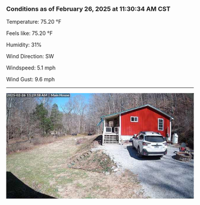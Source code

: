 ### Conditions as of February 26, 2025 at 11:30:34 AM CST 

Temperature: 75.20 &deg;F

Feels like: 75.20 &deg;F

Humidity: 31%

Wind Direction: SW

Windspeed: 5.1 mph

Wind Gust: 9.6 mph

---

<img src="./images/latest.jpeg"/>

